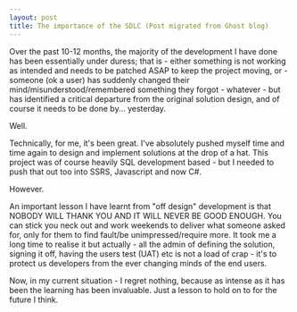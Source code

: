 ```yaml
---
layout: post
title: The importance of the SDLC (Post migrated from Ghost blog)
---
```


Over the past 10-12 months, the majority of the development I have done has been essentially under duress; that is - either something is not working as intended and needs to be patched ASAP to keep the project moving, or - someone (ok a user) has suddenly changed their mind/misunderstood/remembered something they forgot - whatever - but has identified a critical departure from the original solution design, and of course it needs to be done by... yesterday.

Well.

Technically, for me, it's been great. I've absolutely pushed myself time and time again to design and implement solutions at the drop of a hat. This project was of course heavily SQL development based - but I needed to push that out too into SSRS, Javascript and now C#.

However.

An important lesson I have learnt from "off design" development is that NOBODY WILL THANK YOU AND IT WILL NEVER BE GOOD ENOUGH. You can stick you neck out and work weekends to deliver what someone asked for, only for them to find fault/be unimpressed/require more. It took me a long time to realise it but actually - all the admin of defining the solution, signing it off, having the users test (UAT) etc is not a load of crap - it's to protect us developers from the ever changing minds of the end users.

Now, in my current situation - I regret nothing, because as intense as it has been the learning has been invaluable. Just a lesson to hold on to for the future I think.

